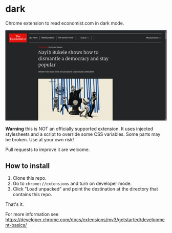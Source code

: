 # dark

Chrome extension to read economist.com in dark mode.

![dark mode](example-fork.png)

**Warning** this is NOT an officially supported extension.
It uses injected stylesheets and a script to override some CSS variables.
Some parts may be broken. Use at your own risk!

Pull requests to improve it are welcome.

## How to install

1. Clone this repo.
2. Go to `chrome://extensions` and turn on developer mode.
3. Click "Load unpacked" and point the destination at the directory that contains this repo.

That's it.

For more information see https://developer.chrome.com/docs/extensions/mv3/getstarted/development-basics/